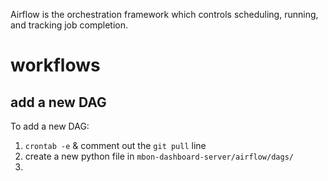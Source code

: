 Airflow is the orchestration framework which controls scheduling, running, and tracking job completion.

# workflows
## add a new DAG
To add a new DAG:

1. `crontab -e` & comment out the `git pull` line 
1. create a new python file in `mbon-dashboard-server/airflow/dags/`
2. 
